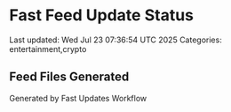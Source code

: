 # Fast Feed Update Status
Last updated: Wed Jul 23 07:36:54 UTC 2025
Categories: entertainment,crypto

## Feed Files Generated

Generated by Fast Updates Workflow
